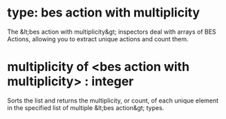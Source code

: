 # type: bes action with multiplicity

The &amp;lt;bes action with multiplicity&amp;gt; inspectors deal with arrays of BES Actions, allowing you to extract unique actions and count them.

# multiplicity of &lt;bes action with multiplicity&gt; : integer

Sorts the list and returns the multiplicity, or count, of each unique element in the specified list of multiple &amp;lt;bes action&amp;gt; types.
